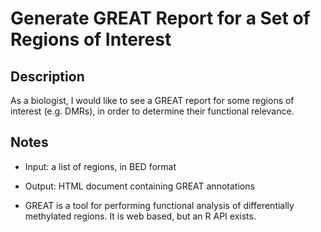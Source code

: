# Generate GREAT Report for a Set of Regions of Interest

## Description

As a biologist, I would like to see a GREAT report for some regions of interest (e.g. DMRs), in order to determine their functional relevance. 

## Notes

- Input: a list of regions, in BED format

- Output: HTML document containing GREAT annotations

- GREAT is a tool for performing functional analysis of differentially methylated regions. It is web based, but an R API exists. 

